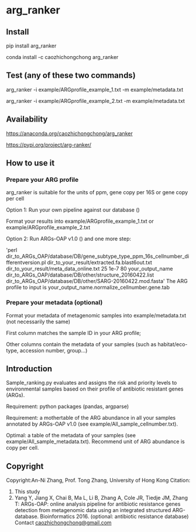 # arg_ranker

## Install
pip install arg_ranker

conda install -c caozhichongchong arg_ranker

## Test (any of these two commands)
arg_ranker -i example/ARGprofile_example_1.txt -m example/metadata.txt

arg_ranker -i example/ARGprofile_example_2.txt -m example/metadata.txt

## Availability
https://anaconda.org/caozhichongchong/arg_ranker

https://pypi.org/project/arg-ranker/

## How to use it
### Prepare your ARG profile

arg_ranker is suitable for the units of ppm, gene copy per 16S or gene copy per cell

Option 1: Run your own pipeline against our database ()

Format your results into example/ARGprofile_example_1.txt or example/ARGprofile_example_2.txt

Option 2: Run ARGs-OAP v1.0 () and one more step:

'perl dir_to_ARGs_OAP/database/DB/gene_subtype_type_ppm_16s_cellnumber_differentversion.pl dir_to_your_result/extracted.fa.blast6out.txt dir_to_your_result/meta_data_online.txt 25 1e-7 80 your_output_name dir_to_ARGs_OAP/database/DB/other/structure_20160422.list dir_to_ARGs_OAP/database/DB/other/SARG-20160422.mod.fasta'
The ARG profile to input is your_output_name.normalize_cellnumber.gene.tab

### Prepare your metadata (optional)

Format your metadata of metagenomic samples into example/metadata.txt (not necessarily the same)

First column matches the sample ID in your ARG profile;

Other columns contain the metadata of your samples (such as habitat/eco-type, accession number, group...)

## Introduction
Sample_ranking.py evaluates and assigns the risk and priority levels to environmental samples
based on their profile of antibiotic resistant genes (ARGs).

Requirement: python packages (pandas, argparse)

Requirement: a mothertable of the ARG abundance in all your samples
annotated by ARGs-OAP v1.0 (see example/All_sample_cellnumber.txt).

Optimal: a table of the metadata of your samples (see example/All_sample_metadata.txt).
Recommend unit of ARG abundance is copy per cell.

## Copyright
Copyright:An-Ni Zhang, Prof. Tong Zhang, University of Hong Kong
Citation:
1. This study
2. Yang Y, Jiang X, Chai B, Ma L, Li B, Zhang A, Cole JR, Tiedje JM, Zhang T: ARGs-OAP: online analysis pipeline for antibiotic resistance genes detection from metagenomic data using an integrated structured ARG-database. Bioinformatics 2016. (optional: antibiotic resistance database)
Contact caozhichongchong@gmail.com
